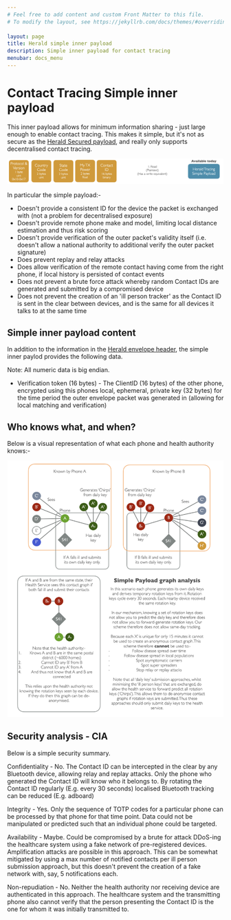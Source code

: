 ```yaml
---
# Feel free to add content and custom Front Matter to this file.
# To modify the layout, see https://jekyllrb.com/docs/themes/#overriding-theme-defaults

layout: page
title: Herald simple inner payload
description: Simple inner payload for contact tracing
menubar: docs_menu
---
```


# Contact Tracing Simple inner payload

This inner payload allows for minimum information sharing - just large enough to enable contact tracing.
This makes it simple, but it's not as secure as the [Herald Secured payload](../payload/secured), and
really only supports decentralised contact tracing.

![Simple payload data](../images/PayloadSimple.png)

In particular the simple payload:-

- Doesn't provide a consistent ID for the device the packet is exchanged with (not a problem for decentralised exposure)
- Doesn't provide remote phone make and model, limiting local distance estimation and thus risk scoring
- Doesn't provide verification of the outer packet's validity itself (i.e. doesn't allow a national authority to additional verify the outer packet signature)
- Does prevent replay and relay attacks
- Does allow verification of the remote contact having come from the right phone, if local history is persisted of contact events
- Does not prevent a brute force attack whereby random Contact IDs are generated and submitted by a compromised device
- Does not prevent the creation of an 'ill person tracker' as the Contact ID is sent in the clear between devices, and is the same for all devices it talks to at the same time

## Simple inner payload content

In addition to the information in the [Herald envelope header](../payload/envelope), the simple
inner paylod provides the following data.

Note: All numeric data is big endian.

- Verification token (16 bytes) - The ClientID (16 bytes) of the other phone, encrypted using this phones local, 
ephemeral, private key (32 bytes) for the time period the outer envelope packet was generated in (allowing for local matching
and verification)

## Who knows what, and when?

Below is a visual representation of what each phone and health authority knows:-

![Simple contact graph information](../images/PayloadSimpleGraph.png)

## Security analysis - CIA

Below is a simple security summary.

Confidentiality - No. The Contact ID can be intercepted in the clear by any Bluetooth 
device, allowing relay and replay attacks. Only the phone who generated the Contact ID
will know who it belongs to. By rotating the Contact ID regularly (E.g. every 30 seconds)
localised Bluetooth tracking can be reduced (E.g. adboard)

Integrity - Yes. Only the sequence of TOTP codes for a particular phone can be processed
by that phone for that time point. Data could not be manipulated or predicted such
that an individual phone could be targeted.

Availability - Maybe. Could be compromised by a brute for attack DDoS-ing the healthcare 
system using a fake network of pre-registered devices. Amplification attacks are 
possible in this approach. This can be somewhat mitigated by using a max number 
of notified contacts per ill person submission approach, but this doesn't prevent 
the creation of a fake network with, say, 5 notifications each.

Non-repudiation - No. Neither the health authority nor receiving device are authenticated
in this approach. The healthcare system and the transmitting phone also cannot verify
that the person presenting the Contact ID is the one for whom it was initially transmitted
to.
